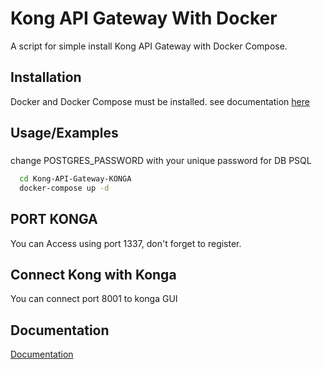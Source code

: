 
# Kong API Gateway With Docker

A script for simple install Kong API Gateway with Docker Compose.


## Installation

Docker and Docker Compose must be installed. see documentation 
[here](https://docs.docker.com/compose/install/)

## Usage/Examples

###
  change POSTGRES_PASSWORD with your unique password for DB PSQL

 
```bash
  cd Kong-API-Gateway-KONGA
  docker-compose up -d
```

## PORT KONGA
You can Access using port 1337, don't forget to register.

## Connect Kong with Konga
You can connect port 8001 to konga GUI


## Documentation

[Documentation](https://docs.konghq.com/)

